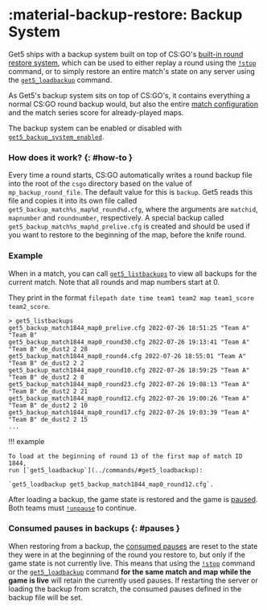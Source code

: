 # :material-backup-restore: Backup System

Get5 ships with a backup system built on top of
CS:GO's [built-in round restore system](https://totalcsgo.com/command/mpbackuprestoreloadfile), which can be used to
either replay a round using the [`!stop`](../commands/#stop) command, or to simply restore an entire match's state on
any server using the [`get5_loadbackup`](../commands/#get5_loadbackup) command.

As Get5's backup system sits on top of CS:GO's, it contains everything a normal CS:GO round backup would, but also
the entire [match configuration](../match_schema) and the match series score for already-played maps.

The backup system can be enabled or disabled
with [`get5_backup_system_enabled`](../configuration/#get5_backup_system_enabled).

### How does it work? {: #how-to }

Every time a round starts, CS:GO automatically writes a round backup file into the root of the `csgo` directory based on
the value of `mp_backup_round_file`. The default value for this is `backup`. Get5 reads this file and copies it into its
own file called `get5_backup_match%s_map%d_round%d.cfg`, where the arguments are `matchid`, `mapnumber`
and `roundnumber`, respectively. A special backup called `get5_backup_match%s_map%d_prelive.cfg` is created and should
be used if you want to restore to the beginning of the map, before the knife round.

### Example

When in a match, you can call [`get5_listbackups`](../commands/#get5_listbackups) to view all backups for the current
match. Note that all rounds and map numbers start at 0.

They print in the format `filepath date time team1 team2 map team1_score team2_score`.

```
> get5_listbackups
get5_backup_match1844_map0_prelive.cfg 2022-07-26 18:51:25 "Team A" "Team B"
get5_backup_match1844_map0_round30.cfg 2022-07-26 19:13:41 "Team A" "Team B" de_dust2 2 28
get5_backup_match1844_map0_round4.cfg 2022-07-26 18:55:01 "Team A" "Team B" de_dust2 2 2
get5_backup_match1844_map0_round10.cfg 2022-07-26 18:59:25 "Team A" "Team B" de_dust2 2 8
get5_backup_match1844_map0_round23.cfg 2022-07-26 19:08:13 "Team A" "Team B" de_dust2 2 21
get5_backup_match1844_map0_round12.cfg 2022-07-26 19:00:26 "Team A" "Team B" de_dust2 2 10
get5_backup_match1844_map0_round17.cfg 2022-07-26 19:03:39 "Team A" "Team B" de_dust2 2 15
...
```

!!! example

    To load at the beginning of round 13 of the first map of match ID 1844,
    run [`get5_loadbackup`](../commands/#get5_loadbackup):

    `get5_loadbackup get5_backup_match1844_map0_round12.cfg`.

After loading a backup, the game state is restored and the game is [paused](../pausing/#backup). Both teams
must [`!unpause`](../commands/#unpause) to continue.

### Consumed pauses in backups {: #pauses }

When restoring from a backup, the [consumed pauses](pausing.md) are reset to the state they were in at the beginning
of the round you restore to, but only if the game state is not currently live. This means that using
the [`!stop`](../commands/#stop) command or the [`get5_loadbackup`](../commands/#get5_loadbackup) command **for the same
match and map while the game is live** will retain the currently used pauses. If restarting the server or loading the
backup from scratch, the consumed pauses defined in the backup file will be set.

